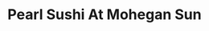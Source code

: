 ---
layout: place
title: "Pearl Sushi At Mohegan Sun"
permalink: /pennsylvania/wilkes-barre/pearl-sushi-at-mohegan-sun.html
stateAbbr: PA
stateName: Pennsylvania
cityName: Wilkes-Barre
place_id: ChIJtWFbFuUbxYkRb3sgx2slMIk
photos:
  - name: >-
      places/ChIJtWFbFuUbxYkRb3sgx2slMIk/photos/AeeoHcJfaMpTPxMKOSVJB3pRyNNoviCHabf-hctTkFcnU8yWmS6VNdwT1o6jiNHMP8NfNpaVnNxvM1JuWuBbt31KZ1qZhcrIE85z4pIgxZovT16qQt6AZFf3b0ljcx0-GCoJ31hnIJsP_nUbyHSjO6tYNOhXOsdHAIIXR2cxkCa1QsdSEMdkLJ-g5zXnSzKblrpa9hDA9BZfmpCx4Z73lNsIT4x0ZVcIsi-b3Ggg4adEtv5kcPStFDFujW1HoKyAfGfiu52qNyVlsdVJ6GjZMUyJ-zg5D4gUyRiMxAE4l4RbQaYO_A
    widthPx: 1415
    heightPx: 682
    authorAttributions:
      - displayName: Pearl Sushi At Mohegan Sun
        uri: https://maps.google.com/maps/contrib/116236185560103370487
        photoUri: >-
          https://lh3.googleusercontent.com/a-/ALV-UjUx_aJ9bR04TirgGQUHOQLn6cI6ECUBI-YSFMtOTwx3RaAzC2k=s100-p-k-no-mo
    flagContentUri: >-
      https://www.google.com/local/imagery/report/?cb_client=maps_api_places.places_api&image_key=!1e10!2sAF1QipMdUC8QM9VGCNx85A0dfMNwISaX5TrLwaxOjR0D&hl=en-US
    googleMapsUri: >-
      https://www.google.com/maps/place//data=!3m4!1e2!3m2!1sAF1QipMdUC8QM9VGCNx85A0dfMNwISaX5TrLwaxOjR0D!2e10!4m2!3m1!1s0x89c51be5165b61b5:0x8930256bc7207b6f
  - name: >-
      places/ChIJtWFbFuUbxYkRb3sgx2slMIk/photos/AeeoHcKI8DJ0O3gxKbxNV0iKLYtJeJOR-vbtU8PZrxdDj0DHh9miqap5hdvyx-QbF543ct7LOehtvdP892su2gDrx6m8Ed9iz9tRkCW-EWcQO0PpIV3vml80npL-HFAZVoNdT23PGmnowBkPp_yfbF6Uvh1NH2wL35u3aOvSEHs_qllIojRd5hZf0ZswrJ2jN4yLmBlfbsbUfQF3rDHeVsYRo2t4N7XPpXspF3l_C7Hp9b5bg2iJXEtVDoQxhOFKqoTGq4tWDqMeuVczVv0P8Smp3Oo0C-KcXPGSAyxuxfZVPydDBg
    widthPx: 1631
    heightPx: 680
    authorAttributions:
      - displayName: Pearl Sushi At Mohegan Sun
        uri: https://maps.google.com/maps/contrib/116236185560103370487
        photoUri: >-
          https://lh3.googleusercontent.com/a-/ALV-UjUx_aJ9bR04TirgGQUHOQLn6cI6ECUBI-YSFMtOTwx3RaAzC2k=s100-p-k-no-mo
    flagContentUri: >-
      https://www.google.com/local/imagery/report/?cb_client=maps_api_places.places_api&image_key=!1e10!2sAF1QipPAnw6Ur6X9HraCCZKIYIqSoAaaZ67eHeOyXVMK&hl=en-US
    googleMapsUri: >-
      https://www.google.com/maps/place//data=!3m4!1e2!3m2!1sAF1QipPAnw6Ur6X9HraCCZKIYIqSoAaaZ67eHeOyXVMK!2e10!4m2!3m1!1s0x89c51be5165b61b5:0x8930256bc7207b6f
  - name: >-
      places/ChIJtWFbFuUbxYkRb3sgx2slMIk/photos/AeeoHcIHZB0un2MNcpxIzz06GibYTCZbxe1HP9fNemSZxJZxtzRhasebMOjsiYlRXQvOb6d2pTI8jYEn4i9kqj3FYT1rp_hDylXEBBlv_XdNwbvKyP3GnOai85oP7PXvbOLOeA0izoO97BmgRDayTdC9fo4TmOKUZy2e_Jc_eNn-acX9KVcpa1Xtbz2mQKhSYq3h0uihbjQDS29rZKw8bhoyQHEjtVpfuDHwYGQAEjQk4ufk8k-aIezf_860dycAJKTgZkQlmmwoMJ_ou0JeZ-kiAym0CEvuUhD-94x_RlUTAwdQN6z5bByfAJRW4ifQJqX88Ao5_KdITQfWTKzvY3sZj4glCaCOo9vAhsHTsTQsZC9JEGzJhjMIXzKL39ZXAMcc1aHWHleFUfn4j8Sm108_DYz0SViM53Cy_NSwS-1soFVfIKeW
    widthPx: 2454
    heightPx: 2925
    authorAttributions:
      - displayName: Fred Potenza
        uri: https://maps.google.com/maps/contrib/107427595841909292238
        photoUri: >-
          https://lh3.googleusercontent.com/a-/ALV-UjUo7SQYAmZ1tNr2tbzyBs4V0eXKdjhsVWEWJaB73_a1ZSYsjE7kdw=s100-p-k-no-mo
    flagContentUri: >-
      https://www.google.com/local/imagery/report/?cb_client=maps_api_places.places_api&image_key=!1e10!2sCIHM0ogKEICAgIDkz5u4gwE&hl=en-US
    googleMapsUri: >-
      https://www.google.com/maps/place//data=!3m4!1e2!3m2!1sCIHM0ogKEICAgIDkz5u4gwE!2e10!4m2!3m1!1s0x89c51be5165b61b5:0x8930256bc7207b6f
  - name: >-
      places/ChIJtWFbFuUbxYkRb3sgx2slMIk/photos/AeeoHcJ8W9-14cgBfOUDzRSAy0R0Qiz85MKhN3a4dO3wc8qrSsDVdAYptwXOys93R1ZCzs2IYlryEU0CeyB93b_00V9X4MTWOEpeSwWZmXGJqSh0UZPueZATWzTdZKJnCGAEZKKGnVGH_yUjo8yjpMQqxr5S51s-kL274nYvqBURwYejGpZzTFoCl9USI7XzdM4thyE34d4wS5dwd6uHWK782KzYqOhUp3vSR7TijtacbLGOdY2QZw12P0zftZ23MZh44Q_3g562dcKqKfd9XT8k3Q2bLxsbvyTXmFvn7y5FbvgFH6ogBi2SPRhcnayWcQa0FJ7kuWOXUbpOIcu9A3I1jN_0xmdZds-5NmpcNiOSw9lGY1OMh43v28a2CU8GvJYchU-xpDRY4THZ4HUeoYH2We4T958ih8LcL6L5gLWlVqgGH4gh
    widthPx: 4608
    heightPx: 3456
    authorAttributions:
      - displayName: Ed Swan
        uri: https://maps.google.com/maps/contrib/111886269794017192828
        photoUri: >-
          https://lh3.googleusercontent.com/a-/ALV-UjWfffhhnmeGtFYkNWaHh-RRwtS6pWlC5uUt1SLXV4Tk7pUXPTBw=s100-p-k-no-mo
    flagContentUri: >-
      https://www.google.com/local/imagery/report/?cb_client=maps_api_places.places_api&image_key=!1e10!2sCIHM0ogKEICAgIDhjPOs0gE&hl=en-US
    googleMapsUri: >-
      https://www.google.com/maps/place//data=!3m4!1e2!3m2!1sCIHM0ogKEICAgIDhjPOs0gE!2e10!4m2!3m1!1s0x89c51be5165b61b5:0x8930256bc7207b6f
  - name: >-
      places/ChIJtWFbFuUbxYkRb3sgx2slMIk/photos/AeeoHcLFn4KPie-i-063Dy7u6n_PvCOx5fupyUov7a5GRpyRmLq-USmeSGNCb6GYCkIsbny4x1O86kSg5QslTyEUErxERjoCOgs1PKdRlgudIeobSzzRAVqKBwNZOiEzvOmvnE0dTtrkHCcS4UXH1K6wTW3RD-EkOikqSFRg6F3qNcYoSEmb-mxwTQgzIcQ6XRPZfqlTRD8vMp3wPfWF542ZWiNu6jDFcAAzziCYwm6PkQsCVdVqFeEfC_FrXxNwyC3RxoM0PW9NnkXwXw_WavYCt6naoC563M04PsgoH0tbgZIdE7o_7b46r3ec9KOdC9HoCSjGqeKxasNrE2YYikJ2Oojgttvym5duH0MuyZ_3LQwlMV_7GtzmPqsUAnEl5ftYEyv4TbYPu0m4JRozDUOMBZ9PI_nMssq-EhhNyT5Bd8xPanwK
    widthPx: 3024
    heightPx: 4032
    authorAttributions:
      - displayName: Arthur MacNew (Art)
        uri: https://maps.google.com/maps/contrib/100582896727820392067
        photoUri: >-
          https://lh3.googleusercontent.com/a-/ALV-UjWbIHWCN3uuybnBqhMANCuudWMPdckOqb3ZsGiamS-qPUz06jR52g=s100-p-k-no-mo
    flagContentUri: >-
      https://www.google.com/local/imagery/report/?cb_client=maps_api_places.places_api&image_key=!1e10!2sCIHM0ogKEICAgICEtuH7pgE&hl=en-US
    googleMapsUri: >-
      https://www.google.com/maps/place//data=!3m4!1e2!3m2!1sCIHM0ogKEICAgICEtuH7pgE!2e10!4m2!3m1!1s0x89c51be5165b61b5:0x8930256bc7207b6f
  - name: >-
      places/ChIJtWFbFuUbxYkRb3sgx2slMIk/photos/AeeoHcIM7tcpxGpiFwaKICjXg-oTufv_ADl8iIreKh5y_lBjBRbeSAfsbhuXth_rs13ck8mgmDRW57Xbo4n60YpVx0PsHaoCDeSqZM2U2CAJKqyf0rGAkBbFy3V71Z1EW8nRjdOFRc4Omw1CVTmtL6WFhnGmjgjoO1Yh_eQmU3gCtgDkVby-3uzvRf09b6KhHQveb_T57OrZfTELUDObhZ3Mbwbvq9Dh8htOtF-AwZTUtyXDIKAtBRBp5YhVbNF4B2OXfna95dJo8KGylCPZpsTGq2huTnUKjO6-iSeaRoWHkt5Wkor-Ol3PxJzcE2J1FrvtlnN2BGFxMXNcAkiKHg9xeUIwOjhMN3sQj4hLR4JugU5SyQD1EhidHFFhmLBDwtk2cGySbrJvZmU-IkPoZB_tuZ6yaBW-8g8NIyo9_3LZAJ7fAmr8
    widthPx: 3024
    heightPx: 4032
    authorAttributions:
      - displayName: Arthur MacNew (Art)
        uri: https://maps.google.com/maps/contrib/100582896727820392067
        photoUri: >-
          https://lh3.googleusercontent.com/a-/ALV-UjWbIHWCN3uuybnBqhMANCuudWMPdckOqb3ZsGiamS-qPUz06jR52g=s100-p-k-no-mo
    flagContentUri: >-
      https://www.google.com/local/imagery/report/?cb_client=maps_api_places.places_api&image_key=!1e10!2sCIHM0ogKEICAgICEtsHd8QE&hl=en-US
    googleMapsUri: >-
      https://www.google.com/maps/place//data=!3m4!1e2!3m2!1sCIHM0ogKEICAgICEtsHd8QE!2e10!4m2!3m1!1s0x89c51be5165b61b5:0x8930256bc7207b6f
  - name: >-
      places/ChIJtWFbFuUbxYkRb3sgx2slMIk/photos/AeeoHcIGU2c01O5MYSRazTTNfu8YtR5s7Zv_WEgXhcwrmhMdK53tlgLYmMQI8Ia-XiUM0IjAuwvAS78_zrrG4oUh-r4eCnV98Tc-bQeymOGrcAuWIqxJFZ4_reGPEdOYvdZbAG4nGRLEXTAwoqEvmOs7B46QaEodvowEVbQInPCFkT-jAniKMBpWhuNIiNsso1wopeCXUSiwg7viwhBgP87nNFNbk_EzvGLR6c-dv66s4iefxRGa6kc7LmRCnRcjavdHZr5g3lvdeKuoluyxgoAkX_VDngmRJkEkLDLiWBGWFHzlBeQod-dNZJ3_BqzoWKkNrzxwGwEULWsXR8b58tpq4Rau4xClqcP-cWclzQvtaUpMhILKDts2gynvZ52SClsjxtGTawIYFMc4kci0AUSyioEmwVOSnFmoj7EcF4Px5xc
    widthPx: 3024
    heightPx: 4032
    authorAttributions:
      - displayName: Arthur MacNew (Art)
        uri: https://maps.google.com/maps/contrib/100582896727820392067
        photoUri: >-
          https://lh3.googleusercontent.com/a-/ALV-UjWbIHWCN3uuybnBqhMANCuudWMPdckOqb3ZsGiamS-qPUz06jR52g=s100-p-k-no-mo
    flagContentUri: >-
      https://www.google.com/local/imagery/report/?cb_client=maps_api_places.places_api&image_key=!1e10!2sCIHM0ogKEICAgICk2dLwJg&hl=en-US
    googleMapsUri: >-
      https://www.google.com/maps/place//data=!3m4!1e2!3m2!1sCIHM0ogKEICAgICk2dLwJg!2e10!4m2!3m1!1s0x89c51be5165b61b5:0x8930256bc7207b6f
  - name: >-
      places/ChIJtWFbFuUbxYkRb3sgx2slMIk/photos/AeeoHcLpLAVb-brJKwOmDJ73GqPCJlo4nw5xU7CE3mE-FLmh77ToiwY73QEN1-i-hygTLMP5R3qGSdtt-Vax85BmvFaZ8y3e-gmcwZ8uD_sqB9Tf1FfDYLUlwk5oOZ2SlyoLong45dOzHMvbn7IhorBpN2MK0Liv25mgUNIbplL7dWyW_SgbAXfYOHD0NmPz_GmbAvedhyE3QkRIkOM2G21H0gL6MJ_TcBchlrGosA31mkXyrgS0enrdr4MmqTy2L81BLBa4orJveOlPlYWP5y4RjlTUJfI-6_bjZ8pMPtn9fp9uJ25juwp13_1-tXE2OaQ_f2TginQiCfcYgdEDo-ySeb9K4MFZzy0WtoZA8YkHsT8U4i7cUit-nRCg1R6QkDyRr5flGSc70WG5s-uh6XowfIiEBiNQqJ0juTm6wsXfqard7zOq
    widthPx: 4032
    heightPx: 3024
    authorAttributions:
      - displayName: Arthur MacNew (Art)
        uri: https://maps.google.com/maps/contrib/100582896727820392067
        photoUri: >-
          https://lh3.googleusercontent.com/a-/ALV-UjWbIHWCN3uuybnBqhMANCuudWMPdckOqb3ZsGiamS-qPUz06jR52g=s100-p-k-no-mo
    flagContentUri: >-
      https://www.google.com/local/imagery/report/?cb_client=maps_api_places.places_api&image_key=!1e10!2sCIHM0ogKEICAgICk2dLu7QE&hl=en-US
    googleMapsUri: >-
      https://www.google.com/maps/place//data=!3m4!1e2!3m2!1sCIHM0ogKEICAgICk2dLu7QE!2e10!4m2!3m1!1s0x89c51be5165b61b5:0x8930256bc7207b6f
  - name: >-
      places/ChIJtWFbFuUbxYkRb3sgx2slMIk/photos/AeeoHcKu8AEum-YFA0Fo_xP29yZBjBHkxfnzXKHw5z6k0PMFGPJcRhT9ujo6SAOBFjOkANLTrspOn2Vg-hk597GbXQarYEZ2wasPUVPp9gJFdpzzBmoRo_4zjkT4S7AGijvfEX6yMfJ-3Ax0e_ccnowrbx2xmVpeIKERllNOoekhVp4oqIY8BOspYPvho97j5QTfd2jqhSMsUxt9ldtKFGfPI6DtDjtxlcQNqtPzY99T9hu-agXlESzvXWpUKZEyfnYOMGI92Qz12Z7RSjV5V8-lSa_uNRGnHGGRUyZsmBXTQZLNumVF_LOYsWLCTA6CWN_nPEEs5k20wROMR9HKW3RRGnJiCHwgu4lpTIQ2Ft0jd0nhSVonNIEwxBpf355IQmFmhcFOmYpcfILihcVUVl0e_qJXS8IudeyY4BM1ez1FYYbaIJoC
    widthPx: 3024
    heightPx: 4032
    authorAttributions:
      - displayName: Arthur MacNew (Art)
        uri: https://maps.google.com/maps/contrib/100582896727820392067
        photoUri: >-
          https://lh3.googleusercontent.com/a-/ALV-UjWbIHWCN3uuybnBqhMANCuudWMPdckOqb3ZsGiamS-qPUz06jR52g=s100-p-k-no-mo
    flagContentUri: >-
      https://www.google.com/local/imagery/report/?cb_client=maps_api_places.places_api&image_key=!1e10!2sCIHM0ogKEICAgICEtsHktgE&hl=en-US
    googleMapsUri: >-
      https://www.google.com/maps/place//data=!3m4!1e2!3m2!1sCIHM0ogKEICAgICEtsHktgE!2e10!4m2!3m1!1s0x89c51be5165b61b5:0x8930256bc7207b6f
  - name: >-
      places/ChIJtWFbFuUbxYkRb3sgx2slMIk/photos/AeeoHcIJQRHVdUsymXznK6rFsfwBtHrqT_Gb_WJIk9nLAn3NnU1r7o73LNkfbVlkFlVLviC4dmiLxqJSOUrVD36yS1FDl0jcM1Luvw_cuY-_S45Z-YnVax9pHizpxri5Z1fEh5p5tgTbGXo5z630dx352T4cGxQxkLb8gR1fnFDxhOJwO8Q91R3ez_i-aDUCHxxH961zcYeFPmNu4geeR8TU3rH8LwipS5oTYf19EwIJVp0L7flKB1Ri-9-QDFvPzYL1kpbVyZ7R6uDq7CsUPVdH-QddPzSfvZ2rP8PJNqQLQ_Wb720P3nySyy4roSI-Rsy-8o6vIui3q81HksouNlomXntzlZ0KS-8MTlmvQrUv7TolZew5PSi-CUvbqrTqN-1tyfjbHqoO0Bwuf5K1oHi5Nb5X7JBrsHBf60zR4EB-r5u95ght
    widthPx: 4032
    heightPx: 3024
    authorAttributions:
      - displayName: Arthur MacNew (Art)
        uri: https://maps.google.com/maps/contrib/100582896727820392067
        photoUri: >-
          https://lh3.googleusercontent.com/a-/ALV-UjWbIHWCN3uuybnBqhMANCuudWMPdckOqb3ZsGiamS-qPUz06jR52g=s100-p-k-no-mo
    flagContentUri: >-
      https://www.google.com/local/imagery/report/?cb_client=maps_api_places.places_api&image_key=!1e10!2sCIHM0ogKEICAgICk2dLE1gE&hl=en-US
    googleMapsUri: >-
      https://www.google.com/maps/place//data=!3m4!1e2!3m2!1sCIHM0ogKEICAgICk2dLE1gE!2e10!4m2!3m1!1s0x89c51be5165b61b5:0x8930256bc7207b6f
address: 1280 Hwy 315 Blvd, Wilkes-Barre, PA 18702, USA
street: 1280 Hwy 315 Blvd
city: Wilkes-Barre
state: PA
zip: '18702'
country: USA
neighborhood: null
latitude: '41.269688'
longitude: '-75.821296'
accessibility_options:
  wheelchairAccessibleParking: true
  wheelchairAccessibleEntrance: true
  wheelchairAccessibleRestroom: true
  wheelchairAccessibleSeating: true
business_status: OPERATIONAL
name: Pearl Sushi At Mohegan Sun
google_maps_links:
  directionsUri: >-
    https://www.google.com/maps/dir//''/data=!4m7!4m6!1m1!4e2!1m2!1m1!1s0x89c51be5165b61b5:0x8930256bc7207b6f!3e0
  placeUri: https://maps.google.com/?cid=9885442326910761839
  writeAReviewUri: >-
    https://www.google.com/maps/place//data=!4m3!3m2!1s0x89c51be5165b61b5:0x8930256bc7207b6f!12e1
  reviewsUri: >-
    https://www.google.com/maps/place//data=!4m4!3m3!1s0x89c51be5165b61b5:0x8930256bc7207b6f!9m1!1b1
  photosUri: >-
    https://www.google.com/maps/place//data=!4m3!3m2!1s0x89c51be5165b61b5:0x8930256bc7207b6f!10e5
primary_type: Sushi Restaurant
opening_hours:
  regular: null
  current: null
secondary_opening_hours:
  regular:
    weekdayDescriptions: null
    type: null
  current:
    weekdayDescriptions: null
    type: null
phone: (570) 831-2100
price_level: null
price_range: $20 &ndash; $30
rating: '4.2'
rating_count: 56
website: https://moheganpa.com/poi/dining/pearl.html
description: null
reviews: null
parking_options: null
payment_options: null
allow_dogs: null
curbside_pickup: null
delivery: null
dine_in: null
good_for_children: null
good_for_groups: null
good_for_sports: null
live_music: null
menu_for_children: null
outdoor_seating: null
reservable: null
restroom: null
serves_beer: null
serves_breakfast: null
serves_brunch: null
serves_cocktails: null
serves_coffee: null
serves_dinner: null
serves_dessert: null
serves_lunch: null
serves_vegetarian_food: null
serves_wine: null
takeout: null

---